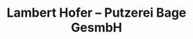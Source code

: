 ---
title: "Lambert Hofer – Putzerei Bage GesmbH"
url: /wien/lambert-hofer-putzerei-bage-gesmbh/
shop: Wäscherei
---